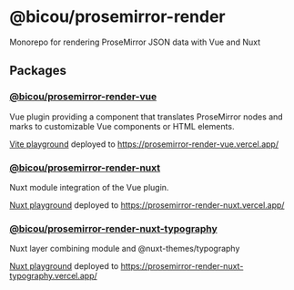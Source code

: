 # @bicou/prosemirror-render

Monorepo for rendering ProseMirror JSON data with Vue and Nuxt

## Packages

### [@bicou/prosemirror-render-vue](/packages/vue-plugin)

Vue plugin providing a component that translates ProseMirror nodes and marks to customizable Vue components or HTML elements.

[Vite playground](/packages/vue-playground) deployed to https://prosemirror-render-vue.vercel.app/

### [@bicou/prosemirror-render-nuxt](/packages/nuxt-module)

Nuxt module integration of the Vue plugin.

[Nuxt playground](/packages/nuxt-playground) deployed to https://prosemirror-render-nuxt.vercel.app/

### [@bicou/prosemirror-render-nuxt-typography](/packages/nuxt-typography-layer)

Nuxt layer combining module and @nuxt-themes/typography

[Nuxt playground](/packages/nuxt-typography-playground) deployed to https://prosemirror-render-nuxt-typography.vercel.app/
